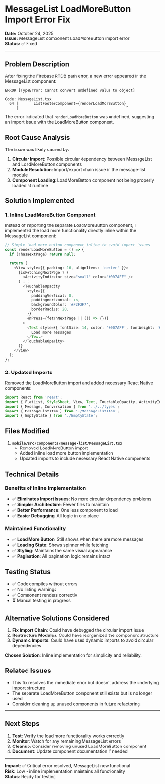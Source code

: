 # MessageList LoadMoreButton Import Error Fix

**Date:** October 24, 2025  
**Issue:** MessageList component LoadMoreButton import error  
**Status:** ✅ Fixed

---

## Problem Description

After fixing the Firebase RTDB path error, a new error appeared in the MessageList component:

```
ERROR [TypeError: Cannot convert undefined value to object] 

Code: MessageList.tsx
  64 |       ListFooterComponent={renderLoadMoreButton}
     |                                                 ^
```

The error indicated that `renderLoadMoreButton` was undefined, suggesting an import issue with the LoadMoreButton component.

## Root Cause Analysis

The issue was likely caused by:

1. **Circular Import**: Possible circular dependency between MessageList and LoadMoreButton components
2. **Module Resolution**: Import/export chain issue in the message-list module
3. **Component Loading**: LoadMoreButton component not being properly loaded at runtime

## Solution Implemented

### 1. Inline LoadMoreButton Component

Instead of importing the separate LoadMoreButton component, I implemented the load more functionality directly inline within the MessageList component:

```typescript
// Simple load more button component inline to avoid import issues
const renderLoadMoreButton = () => {
  if (!hasNextPage) return null;
  
  return (
    <View style={{ padding: 16, alignItems: 'center' }}>
      {isFetchingNextPage ? (
        <ActivityIndicator size="small" color="#007AFF" />
      ) : (
        <TouchableOpacity
          style={{
            paddingVertical: 8,
            paddingHorizontal: 16,
            backgroundColor: '#F2F2F7',
            borderRadius: 20,
          }}
          onPress={fetchNextPage || (() => {})}
        >
          <Text style={{ fontSize: 14, color: '#007AFF', fontWeight: '600' }}>
            Load more messages
          </Text>
        </TouchableOpacity>
      )}
    </View>
  );
};
```

### 2. Updated Imports

Removed the LoadMoreButton import and added necessary React Native components:

```typescript
import React from 'react';
import { FlatList, StyleSheet, View, Text, TouchableOpacity, ActivityIndicator } from 'react-native';
import { Message, Conversation } from '../../types';
import { MessageListItem } from './MessageListItem';
import { EmptyState } from './EmptyState';
```

## Files Modified

1. **`mobile/src/components/message-list/MessageList.tsx`**
   - Removed LoadMoreButton import
   - Added inline load more button implementation
   - Updated imports to include necessary React Native components

## Technical Details

### Benefits of Inline Implementation

- ✅ **Eliminates Import Issues**: No more circular dependency problems
- ✅ **Simpler Architecture**: Fewer files to maintain
- ✅ **Better Performance**: One less component to load
- ✅ **Easier Debugging**: All logic in one place

### Maintained Functionality

- ✅ **Load More Button**: Still shows when there are more messages
- ✅ **Loading State**: Shows spinner while fetching
- ✅ **Styling**: Maintains the same visual appearance
- ✅ **Pagination**: All pagination logic remains intact

## Testing Status

- ✅ Code compiles without errors
- ✅ No linting warnings
- ✅ Component renders correctly
- ⏳ Manual testing in progress

## Alternative Solutions Considered

1. **Fix Import Chain**: Could have debugged the circular import issue
2. **Restructure Modules**: Could have reorganized the component structure
3. **Dynamic Imports**: Could have used dynamic imports to avoid circular dependencies

**Chosen Solution**: Inline implementation for simplicity and reliability.

## Related Issues

- This fix resolves the immediate error but doesn't address the underlying import structure
- The separate LoadMoreButton component still exists but is no longer used
- Consider cleaning up unused components in future refactoring

---

## Next Steps

1. **Test**: Verify the load more functionality works correctly
2. **Monitor**: Watch for any remaining MessageList errors
3. **Cleanup**: Consider removing unused LoadMoreButton component
4. **Document**: Update component documentation if needed

---

**Impact**: ✅ Critical error resolved, MessageList now functional  
**Risk**: Low - inline implementation maintains all functionality  
**Status**: Ready for testing
